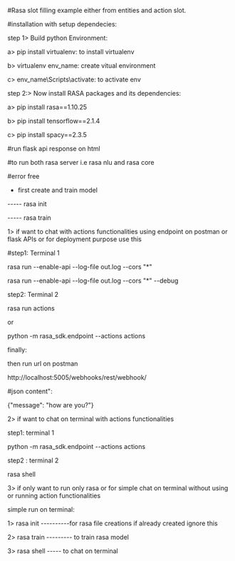 #Rasa slot filling example either from entities and action slot. 

#installation with setup dependecies:

step 1> Build python Environment:

a>	pip install virtualenv: to install virtualenv

b>	virtualenv env_name: create vitual environment

c>	env_name\Scripts\activate: to activate env


step 2:>	Now install RASA packages and its dependencies:

a>	pip install rasa==1.10.25

b>	pip install tensorflow==2.1.4

c>	pip install spacy==2.3.5



#run flask api response on html

#to run both rasa server i.e rasa nlu and rasa core

#error free

* first create and train model

----- rasa init

----- rasa train

1> if want to chat with actions functionalities  using endpoint on postman or flask APIs or for deployment purpose use this

#step1: Terminal 1

rasa run --enable-api --log-file out.log --cors "*"

rasa run --enable-api --log-file out.log --cors "*" --debug

step2: Terminal 2

rasa run actions

or 

python -m rasa_sdk.endpoint --actions actions

finally:

then run url on postman

http://localhost:5005/webhooks/rest/webhook/

#json content":

{"message": "how are you?"}


2> if want to chat on terminal with actions functionalities


step1: terminal 1

python -m rasa_sdk.endpoint --actions actions


step2 : terminal 2

rasa shell


3> if only want to run only rasa or for simple chat on terminal without using or running action functionalities

simple run on terminal: 

1> rasa init  ----------for rasa file creations if already created ignore this

2> rasa train  --------- to train rasa model

3> rasa shell   -----  to chat on terminal

